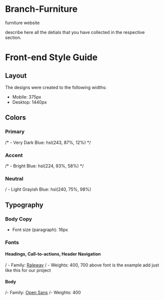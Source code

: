# Branch-Furniture
furniture website

describe here all the detials that you have collected in the respective section.

# Front-end Style Guide

## Layout

The designs were created to the following widths:

- Mobile: 375px
- Desktop: 1440px

## Colors

### Primary

/* - Very Dark Blue: hsl(243, 87%, 12%) */


### Accent

/* - Bright Blue: hsl(224, 93%, 58%) */


### Neutral

/ - Light Grayish Blue: hsl(240, 75%, 98%)


## Typography

### Body Copy

- Font size (paragraph): 16px

### Fonts

#### Headings, Call-to-actions, Header Navigation

/ - Family: [Raleway](https://fonts.google.com/specimen/Raleway)
/ - Weights: 400, 700
 above font is the example add just like this for our project 

#### Body

/- Family: [Open Sans](https://fonts.google.com/specimen/Open+Sans)
/- Weights: 400